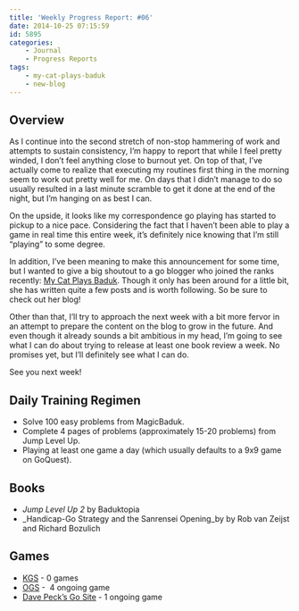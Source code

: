```yaml
---
title: 'Weekly Progress Report: #06'
date: 2014-10-25 07:15:59
id: 5895
categories:
	- Journal
	- Progress Reports
tags:
	- my-cat-plays-baduk
	- new-blog
---
```


## Overview

As I continue into the second stretch of non-stop hammering of work and attempts to sustain consistency, I’m happy to report that while I feel pretty winded, I don’t feel anything close to burnout yet. On top of that, I’ve actually come to realize that executing my routines first thing in the morning seem to work out pretty well for me. On days that I didn’t manage to do so usually resulted in a last minute scramble to get it done at the end of the night, but I’m hanging on as best I can.

On the upside, it looks like my correspondence go playing has started to pickup to a nice pace. Considering the fact that I haven’t been able to play a game in real time this entire week, it’s definitely nice knowing that I’m still “playing” to some degree.

In addition, I’ve been meaning to make this announcement for some time, but I wanted to give a big shoutout to a go blogger who joined the ranks recently: [My Cat Plays Baduk](http://mycatplaysbaduk.wordpress.com/ "My Cat Plays Baduk"). Though it only has been around for a little bit, she has written quite a few posts and is worth following. So be sure to check out her blog!

Other than that, I’ll try to approach the next week with a bit more fervor in an attempt to prepare the content on the blog to grow in the future. And even though it already sounds a bit ambitious in my head, I’m going to see what I can do about trying to release at least one book review a week. No promises yet, but I’ll definitely see what I can do.

See you next week!

## Daily Training Regimen

*   Solve 100 easy problems from MagicBaduk.
*   Complete 4 pages of problems (approximately 15-20 problems) from Jump Level Up.
*   Playing at least one game a day (which usually defaults to a 9x9 game on GoQuest).

## Books

*   _Jump Level Up 2_ by Baduktopia
*   _Handicap-Go Strategy and the Sanrensei Opening_by by Rob van Zeijst and Richard Bozulich

## Games

*   [KGS](http://www.gokgs.com "KGS Website") - 0 games
*   [OGS](http://www.online-go.com "Online Go Server") -  4 ongoing game
*   [Dave Peck’s Go Site](&quot;http://go.davepeck.org/“ "Dave Peck’s Go Site") - 1 ongoing game